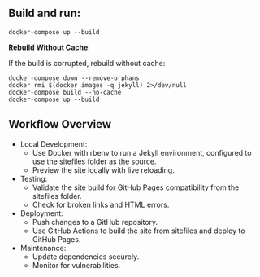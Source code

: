 
## Build and run:

```shell
docker-compose up --build
```

 **Rebuild Without Cache**:

If the build is corrupted, rebuild without cache:

```shell
docker-compose down --remove-orphans
docker rmi $(docker images -q jekyll) 2>/dev/null
docker-compose build --no-cache
docker-compose up --build
```

## Workflow Overview

* Local Development:
    * Use Docker with rbenv to run a Jekyll environment, configured to use the sitefiles folder as the source.
    * Preview the site locally with live reloading.
* Testing:
    * Validate the site build for GitHub Pages compatibility from the sitefiles folder.
    * Check for broken links and HTML errors.
* Deployment:
    * Push changes to a GitHub repository.
    * Use GitHub Actions to build the site from sitefiles and deploy to GitHub Pages.
* Maintenance:
    * Update dependencies securely.
    * Monitor for vulnerabilities.